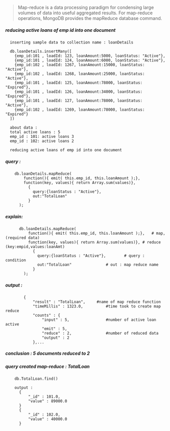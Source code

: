 > Map-reduce is a data processing paradigm for condensing large volumes of data into useful aggregated results. 
  For map-reduce operations, MongoDB provides the mapReduce database command.
  
  
##### reducing active loans of emp id into one document

      inserting sample data to collection name : loanDetails

      db.loanDetails.insertMany([
        {emp_id:101 , loadId: 123, loanAmount:5000, loanStatus: "Active"},
        {emp_id:101 , loadId: 124, loanAmount:6000, loanStatus: "Active"},
        {emp_id:102 , loadId: 1267, loanAmount:15000, loanStatus: "Active"},
        {emp_id:102 , loadId: 1268, loanAmount:25000, loanStatus: "Active"},
        {emp_id:101 , loadId: 125, loanAmount:78000, loanStatus: "Expired"},
        {emp_id:101 , loadId: 126, loanAmount:34000, loanStatus: "Expired"},
        {emp_id:101 , loadId: 127, loanAmount:78000, loanStatus: "Active"},
        {emp_id:102 , loadId: 1269, loanAmount:78000, loanStatus: "Expired"}	
      ])

      about data :
      total active loans : 5
      emp_id : 101: active loans 3
      emp_id : 102: active loans 2

      reducing active loans of emp id into one document

##### query : 
        db.loanDetails.mapReduce(
            function(){ emit( this.emp_id, this.loanAmount );},		
            function(key, values){ return Array.sum(values)},
              {
                query:{loanStatus : "Active"},
                out:"TotalLoan"
              }
          );


##### explain:
          db.loanDetails.mapReduce(
              function(){ emit( this.emp_id, this.loanAmount );},	# map, (required data)
              function(key, values){ return Array.sum(values)},	# reduce (key:empid,values:loanAmt)
                {
                  query:{loanStatus : "Active"},		# query : condition
                  out:"TotalLoan"				# out : map reduce name	
                }
            );



##### output : 
            {
                "result" : "TotalLoan",     #name of map reduce function
                "timeMillis" : 1323.0,			#time took to create map reduce
                "counts" : {
                    "input" : 5,				#number of active loan active 
                    "emit" : 5,				
                    "reduce" : 2,				#number of reduced data
                    "output" : 2
                },...

##### conclusion : 5 documents reduced to 2


##### query created map-reduce : TotalLoan

        db.TotalLoan.find()
        
        output : 
          {
              "_id" : 101.0,
              "value" : 89000.0
          }
          {
              "_id" : 102.0,
              "value" : 40000.0
          }
